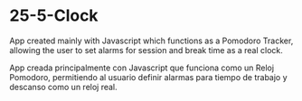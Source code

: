 # 25-5-Clock
App created mainly with Javascript which functions as a Pomodoro Tracker, allowing the user to set alarms for session and break time as a real clock.

App creada principalmente con Javascript que funciona como un Reloj Pomodoro, permitiendo al usuario definir alarmas para tiempo de trabajo y descanso como un reloj real.
